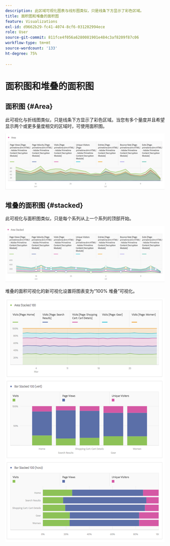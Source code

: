 ```yaml
---
description: 此区域可视化图表与线形图类似，只是线条下方显示了彩色区域。
title: 面积图和堆叠的面积图
feature: Visualizations
exl-id: d9662b29-fc41-4074-8cf6-031202994ece
role: User
source-git-commit: 811fce4f056a6280081901e484c3af8209f87c06
workflow-type: tm+mt
source-wordcount: '133'
ht-degree: 75%

---
```


# 面积图和堆叠的面积图

## 面积图 {#Area}

此可视化与折线图类似，只是线条下方显示了彩色区域。当您有多个量度并且希望显示两个或更多量度相交的区域时，可使用面积图。

![显示多个量度的区域可视化图表，包括页面查看次数、访问次数、独特访客数和跳出率。](assets/area.png)

## 堆叠的面积图 {#stacked}

此可视化与面积图类似，只是每个系列从上一个系列的顶部开始。

![栈叠的面积图，在上一个系列的顶部显示每个系列。](assets/area-stacked.png)

堆叠的面积可视化的新可视化设置将图表变为“100% 堆叠”可视化。

![栈叠的面积图显示100%栈叠的可视化图表。](assets/areastacked100.png)
